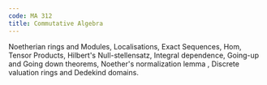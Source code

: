 ```yaml
---
code: MA 312 
title: Commutative Algebra
---
```


Noetherian rings and Modules, Localisations, Exact Sequences, Hom, Tensor Products, Hilbert's
Null-stellensatz,
Integral dependence, Going-up and Going down theorems, Noether's normalization lemma , Discrete
valuation
rings and Dedekind domains.
